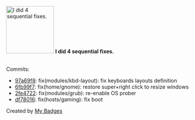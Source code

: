<img src="https://my-badges.github.io/my-badges/fix-4.png" alt="I did 4 sequential fixes." title="I did 4 sequential fixes." width="128">
<strong>I did 4 sequential fixes.</strong>
<br><br>

Commits:

- <a href="https://github.com/snyssen/nixos-config/commit/97a69f810b8df6f44e9a9bc5c011d6cc52d87637">97a69f8</a>: fix(modules/kbd-layout): fix keyboards layouts definition
- <a href="https://github.com/snyssen/nixos-config/commit/6fb99f782fa503ad2baf35012361b148b2a729f1">6fb99f7</a>: fix(home/gnome): restore super+right click to resize windows
- <a href="https://github.com/snyssen/nixos-config/commit/2fe4722dfe2cd675f3bf4e39828023caf19d6157">2fe4722</a>: fix(modules/grub): re-enable OS prober
- <a href="https://github.com/snyssen/nixos-config/commit/df780162ce22dfb49a27bfc1ecf9f6626e5166c5">df78016</a>: fix(hosts/gaming): fix boot


Created by <a href="https://github.com/my-badges/my-badges">My Badges</a>